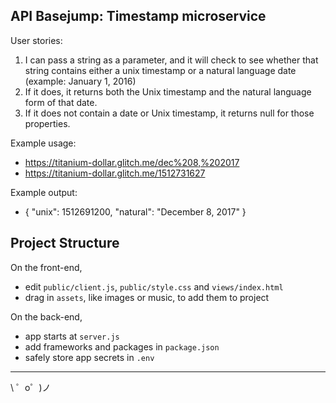 API Basejump: Timestamp microservice
------------------------------------
User stories:
1) I can pass a string as a parameter, and it will check to see whether that string contains either a unix timestamp or a natural language date (example: January 1, 2016)
2) If it does, it returns both the Unix timestamp and the natural language form of that date.
3) If it does not contain a date or Unix timestamp, it returns null for those properties.

Example usage:
- https://titanium-dollar.glitch.me/dec%208,%202017
- https://titanium-dollar.glitch.me/1512731627

Example output:
- { "unix": 1512691200, "natural": "December 8, 2017" }


Project Structure
-----------------

On the front-end,
- edit `public/client.js`, `public/style.css` and `views/index.html`
- drag in `assets`, like images or music, to add them to project

On the back-end,
- app starts at `server.js`
- add frameworks and packages in `package.json`
- safely store app secrets in `.env`


-------------------

\ ゜o゜)ノ
